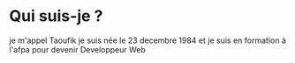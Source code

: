 
# Qui suis-je ?
je m'appel Taoufik je suis née le 23 decembre 1984 et je suis en formation à l'afpa pour devenir Developpeur Web
